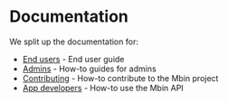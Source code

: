 # Documentation

We split up the documentation for:

- [End users](01-user/README.md) - End user guide
- [Admins](02-admin/README.md) - How-to guides for admins
- [Contributing](03-contributing/README.md) - How-to contribute to the Mbin project
- [App developers](04-app_developers/README.md) - How-to use the Mbin API
